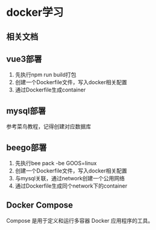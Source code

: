 # docker学习

## 相关文档

[菜鸟教程]: https://www.runoob.com/docker/docker-tutorial.html	"菜鸟教程"
[官网]: https://www.docker.com/get-started	"官网"

## vue3部署

1. 先执行npm run build打包
2. 创建一个Dockerfile文件，写入docker相关配置
3. 通过Dockerfile生成container

## mysql部署

参考菜鸟教程，记得创建对应数据库

[docker-mysql]: https://www.runoob.com/docker/docker-install-mysql.html	"创建mysql映像及容器"

## beego部署

1. 先执行bee pack -be GOOS=linux
2. 创建一个Dockerfile文件，写入docker相关配置
3. 与mysql关联，通过network创建一个公用网络
4. 通过Dockerfile生成同个network下的container

## Docker Compose

Compose 是用于定义和运行多容器 Docker 应用程序的工具。

[docker compose]: https://www.runoob.com/docker/docker-compose.html	"docker compose"

